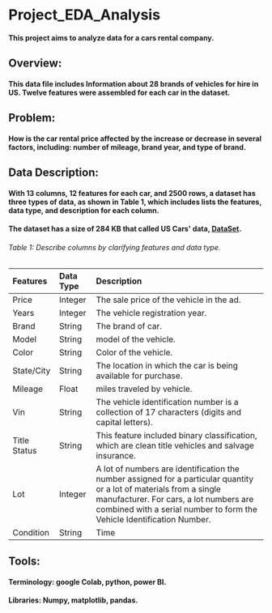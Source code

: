 # Project_EDA_Analysis
#### This project aims to analyze data for a cars rental company.


## Overview:
#### This data file includes Information about 28 brands of vehicles for hire in US. Twelve features were assembled for each car in the dataset.

## Problem:
#### How is the car rental price affected by the increase or decrease in several factors, including: number of mileage, brand year, and type of brand.

## Data Description: 
#### With 13 columns, 12 features for each car, and 2500 rows, a dataset has three types of data, as shown in Table 1, which includes lists the features, data type, and description for each column.
#### The dataset has a size of 284 KB that called US Cars' data, [DataSet](https://www.kaggle.com/doaaalsenani/usa-cers-dataset "optional title").

######        Table 1: Describe columns by clarifying features and data type.

|Features    |Data Type        |Description                    |
|:-----------|:----------------|:------------------------------|
|Price       |Integer          |The sale price of the vehicle in the ad.|
|Years       |Integer          |The vehicle registration year.|
|Brand       |String           |The brand of car.|
|Model       |String           |model of the vehicle.|
|Color       |String           |Color of the vehicle.|
|State/City  |String           |The location in which the car is being available for purchase.|
|Mileage     |Float            |miles traveled by vehicle.|
|Vin         |String           |The vehicle identification number is a collection of 17 characters (digits and capital letters).|
|Title Status|String           |This feature included binary classification, which are clean title vehicles and salvage insurance.|
|Lot         |Integer          |A lot of numbers are identification the number assigned for a particular quantity or a lot of materials from a single manufacturer. For cars, a lot numbers are combined with a serial number to form the Vehicle Identification Number.|
|Condition   |String           |Time|----|

## Tools:
#### Terminology: google Colab, python, power BI.
#### Libraries: Numpy, matplotlib, pandas.
